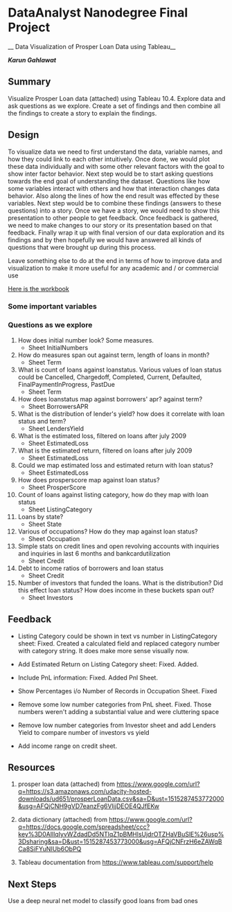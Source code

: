 
# DataAnalyst Nanodegree Final Project

__ Data Visualization of Prosper Loan Data using Tableau__

__*Karun Gahlawat*__


## Summary
Visualize Prosper Loan data (attached) using Tableau 10.4. Explore data and ask questions as we explore. Create a set of findings and then combine all the findings to create a story to explain the findings. 

## Design

To visualize data we need to first understand the data, variable names, and how they could link to each other intuitively. Once done, we would plot these data individually and with some other relevant factors with the goal to show inter factor behavior. Next step would be to start asking questions towards the end goal of understanding the dataset. Questions like how some variables interact with others and how that interaction changes data behavior. Also along the lines of how the end result was effected by these variables. Next step would be to combine these findings (answers to these questions) into a story. Once we have a story, we would need to show this presentation to other people to get feedback. Once feedback is gathered, we need to make changes to our story or its presentation based on that feedback. Finally wrap it up with final version of our data exploration and its findings and by then hopefully we would have answered all kinds of questions that were brought up during this process.

Leave something else to do at the end in terms of how to improve data and visualization to make it more useful for any academic and / or commercial use

[Here is the workbook ](https://public.tableau.com/profile/karun.gahlawat#!/vizhome/prosper_2/ProsperLoans)


### Some important variables


### Questions as we explore
   1. How does initial number look? Some measures.
      * Sheet InitialNumbers
   1. How do measures span out against term, length of loans in month?
      * Sheet Term
   1. What is count of loans against loanstatus. Various values of loan status could be Cancelled, Chargedoff, Completed, Current, Defaulted, FinalPaymentInProgress, PastDue
      * Sheet Term
   1. How does loanstatus map against borrowers' apr? against term?
      * Sheet BorrowersAPR
   1. What is the distribution of lender's yield? how does it correlate with loan status and term?
      * Sheet LendersYield
   1. What is the estimated loss, filtered on loans after july 2009
      * Sheet EstimatedLoss
   1. What is the estimated return, filtered on loans after july 2009
      * Sheet EstimatedLoss
   1. Could we map estimated loss and estimated return with loan status?
      * Sheet EstimatedLoss
   1. How does prosperscore map against loan status?
      * Sheet ProsperScore
   1. Count of loans against listing category, how do they map with loan status
      * Sheet ListingCategory
   1. Loans by state?
      * Sheet State
   1. Various of occupations? How do they map against loan status?
      * Sheet Occupation
   1. Simple stats on credit lines and open revolving accounts with inquiries and inquiries in last 6 months and bankcardutilization
      * Sheet Credit
   1. Debt to income ratios of borrowers and loan status
      * Sheet Credit
   1. Number of investors that funded the loans. What is the distribution? Did this effect loan status? How does income in these buckets span out?
      * Sheet Investors

## Feedback

   * Listing Category could be shown in text vs number in ListingCategory sheet: Fixed. Created a calculated field and replaced category number with category string. It does make more sense visually now.
   
   * Add Estimated Return on Listing Category sheet: Fixed. Added.
   
   * Include PnL information: Fixed. Added Pnl Sheet.
   
   * Show Percentages i/o Number of Records in Occupation Sheet. Fixed
   
   * Remove some low number categories from PnL sheet. Fixed. Those numbers weren't adding a substantial value and were cluttering space
   
   * Remove low number categories from Investor sheet and add Lenders Yield to compare number of investors vs yield
   
   * Add income range on credit sheet.

## Resources

   1. prosper loan data (attached) from https://www.google.com/url?q=https://s3.amazonaws.com/udacity-hosted-downloads/ud651/prosperLoanData.csv&sa=D&ust=1515287453772000&usg=AFQjCNH9gVD7eanzFg6VIjjDEOE4QJfEKw
   
   1. data dictionary (attached) from  https://www.google.com/url?q=https://docs.google.com/spreadsheet/ccc?key%3D0AllIqIyvWZdadDd5NTlqZ1pBMHlsUjdrOTZHaVBuSlE%26usp%3Dsharing&sa=D&ust=1515287453773000&usg=AFQjCNFrzH6eZAWqBCa8SiFYuNIUb6ObPQ
   
   1. Tableau documentation from https://www.tableau.com/support/help
   

## Next Steps

Use a deep neural net model to classify good loans from bad ones

